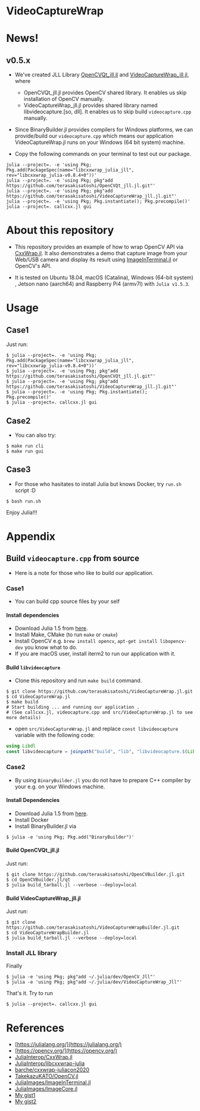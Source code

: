 # VideoCaptureWrap

<!-- [![Stable](https://img.shields.io/badge/docs-stable-blue.svg)](https://terasakisatoshi.github.io/VideoCaptureWrap.jl/stable)
[![Dev](https://img.shields.io/badge/docs-dev-blue.svg)](https://terasakisatoshi.github.io/VideoCaptureWrap.jl/dev) -->

# News!

## v0.5.x

- We've created JLL Library [OpenCVQt_jll.jl](https://github.com/terasakisatoshi/OpenCVQt_jll.jl) and [VideoCaptureWrap_jll.jl](https://github.com/terasakisatoshi/VideoCaptureWrap_jll.jl), where
  - OpenCVQt_jll.jl provides OpenCV shared library. It enables us skip installation of OpenCV manually.
  - VideoCaptureWrap_jll.jl provides shared library named libvideocapture.[so, dll]. It enables us to skip build `videocapture.cpp` manually.
- Since BinaryBuilder.jl provides compilers for Windows platforms, we can provide/build our `videocapture.cpp` which means our application VideoCaptureWrap.jl runs on your Windows (64 bit system) machine.

- Copy the following commands on your terminal to test out our package.

```console
julia --project=. -e 'using Pkg; Pkg.add(PackageSpec(name="libcxxwrap_julia_jll", rev="libcxxwrap_julia-v0.8.4+0"))'
julia --project=. -e 'using Pkg; pkg"add https://github.com/terasakisatoshi/OpenCVQt_jll.jl.git"'
julia --project=. -e 'using Pkg; pkg"add https://github.com/terasakisatoshi/VideoCaptureWrap_jll.jl.git"'
julia --project=. -e 'using Pkg; Pkg.instantiate(); Pkg.precompile()'
julia --project=. callcxx.jl gui
```

# About this repository

- This repository provides an example of how to wrap OpenCV API via [CxxWrap.jl](https://github.com/JuliaInterop/CxxWrap.jl).
It also demonstrates a demo that capture image from your Web/USB camera and display its result using [ImageInTerminal.jl](https://github.com/JuliaImages/ImageInTerminal.jl) or OpenCV's API.

- It is tested on Ubuntu 18.04, macOS (Catalina), Windows (64-bit system) , Jetson nano (aarch64) and Raspberry Pi4 (armv7l) with `Julia v1.5.3`. 

# Usage

## Case1

Just run:

```console
$ julia --project=. -e 'using Pkg; Pkg.add(PackageSpec(name="libcxxwrap_julia_jll", rev="libcxxwrap_julia-v0.8.4+0"))'
$ julia --project=. -e 'using Pkg; pkg"add https://github.com/terasakisatoshi/OpenCVQt_jll.jl.git"'
$ julia --project=. -e 'using Pkg; pkg"add https://github.com/terasakisatoshi/VideoCaptureWrap_jll.jl.git"'
$ julia --project=. -e 'using Pkg; Pkg.instantiate(); Pkg.precompile()'
$ julia --project=. callcxx.jl gui
```

## Case2

- You can also try:

```console
$ make run cli
$ make run gui
```

## Case3

- For those who hasitates to install Julia but knows Docker, try `run.sh` script :D

```console
$ bash run.sh
```

Enjoy Julia!!!

# Appendix

## Build `videocapture.cpp` from source

- Here is a note for those who like to build our application.

### Case1 

- You can build cpp source files by your self

#### Install dependencies

- Download Julia 1.5 from [here](https://julialang.org/downloads/).
- Install Make, CMake (to run `make` or `cmake`)
- Install OpenCV e.g. `brew install opencv`, `apt-get install libopencv-dev` you know what to do.
- If you are macOS user, install iterm2 to run our application with it.

#### Build `libvideocapture`

- Clone this repository and run `make build` command.

```console
$ git clone https://github.com/terasakisatoshi/VideoCaptureWrap.jl.git
$ cd VideoCaptureWrap.jl
$ make build
# Start building ... and running our application .
# (See callcxx.jl, videocapture.cpp and src/VideoCaptureWrap.jl to see more details)
```

- open `src/VideoCaptureWrap.jl` and replace `const libvideocapture` variable with the following code:

```julia
using Libdl
const libvideocapture = joinpath("build", "lib", "libvideocapture.$(Libdl.dlext)")
```

### Case2 

- By using `BinaryBuilder.jl` you do not have to prepare C++ compiler by your e.g. on your Windows machine.

#### Install Dependencies

- Download Julia 1.5 from [here](https://julialang.org/downloads/).
- Install Docker
- Install BinaryBuilder.jl via 

```console
$ julia -e 'using Pkg; Pkg.add("BinaryBuilder")'
```
#### Build OpenCVQt_jll.jl

Just run:

```console
$ git clone https://github.com/terasakisatoshi/OpenCVBuilder.jl.git
$ cd OpenCVBuilder.jl/qt
$ julia build_tarball.jl --verbose --deploy=local
```

#### Build VideoCaptureWrap_jll.jl

Just run:

```console
$ git clone https://github.com/terasakisatoshi/VideoCaptureWrapBuilder.jl.git
$ cd VideoCaptureWrapBuilder.jl
$ julia build_tarball.jl --verbose --deploy=local
```

### Install JLL library

Finally

```console
$ julia -e 'using Pkg; pkg"add ~/.julia/dev/OpenCV_Jll"'
$ julia -e 'using Pkg; pkg"add ~/.julia/dev/VideoCaptureWrap_Jll"'
```

That's it. Try to run

```console
$ julia --project=. callcxx.jl gui 
```


# References

- [https://julialang.org/](https://julialang.org/)
- [https://opencv.org/](https://opencv.org/)
- [JuliaInterop/CxxWrap.jl](https://github.com/JuliaInterop/CxxWrap.jl)
- [JuliaInterop/libcxxwrap-julia](https://github.com/JuliaInterop/libcxxwrap-julia)
- [barche/cxxwrap-juliacon2020](https://github.com/barche/cxxwrap-juliacon2020)
- [TakekazuKATO/OpenCV.jl](https://github.com/TakekazuKATO/OpenCV.jl)
- [JuliaImages/ImageInTerminal.jl](https://github.com/JuliaImages/ImageInTerminal.jl)
- [JuliaImages/ImageCore.jl](https://github.com/JuliaImages/ImageCore.jl)
- [My gist1](https://gist.github.com/terasakisatoshi/b6a7121cd570f6739992345095b07d62)
- [My gist2](https://gist.github.com/terasakisatoshi/163ab1fc3ff1adab340d221eae33d218)
